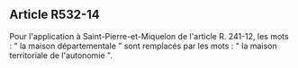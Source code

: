 ## Article R532-14

Pour l'application à Saint-Pierre-et-Miquelon de l'article R. 241-12, les mots : " la maison départementale "
sont remplacés par les mots : " la maison territoriale de l'autonomie ".


